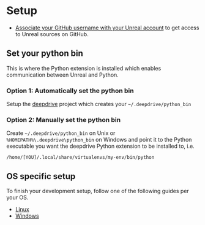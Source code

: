 # Setup

- [Associate your GitHub username with your Unreal account](https://www.unrealengine.com/en-US/ue4-on-github) to get access to Unreal sources on GitHub. 

## Set your python bin

This is where the Python extension is installed which enables communication between Unreal and Python.

### Option 1: Automatically set the python bin 

Setup the [deepdrive](https://github.com/deepdrive/deepdrive) project which creates your `~/.deepdrive/python_bin`

### Option 2: Manually set the python bin 

Create `~/.deepdrive/python_bin` on Unix or `%HOMEPATH%\.deepdrive\python_bin` on Windows and point it to the Python executable you want the deepdrive Python extension to be installed to, i.e. 

```
/home/[YOU]/.local/share/virtualenvs/my-env/bin/python
```



## OS specific setup

To finish your development setup, follow one of the following guides per your OS.

- [Linux](docs/development/linux/overview.md)
- [Windows](docs/development/windows/overview.md)
